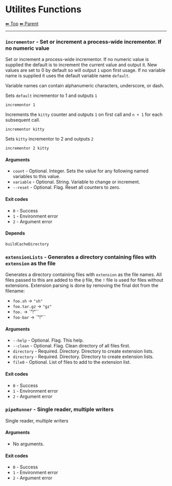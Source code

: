# Utilites Functions

<!-- TEMPLATE header 2 -->
[⬅ Top](index.md) [⬅ Parent ](../index.md)
<hr />

### `incrementor` - Set or increment a process-wide incrementor. If no numeric value

Set or increment a process-wide incrementor. If no numeric value is supplied the default is to increment the current value and output it.
New values are set to 0 by default so will output `1` upon first usage.
If no variable name is supplied it uses the default variable name `default`.

Variable names can contain alphanumeric characters, underscore, or dash.

Sets `default` incrementor to 1 and outputs `1`

    incrementor 1

Increments the `kitty` counter and outputs `1` on first call and `n + 1` for each subsequent call.

    incrementor kitty

Sets `kitty` incrementor to 2 and outputs `2`

    incrementor 2 kitty


#### Arguments

- `count` - Optional. Integer. Sets the value for any following named variables to this value.
- `variable` - Optional. String. Variable to change or increment.
- `--reset` - Optional. Flag. Reset all counters to zero.

#### Exit codes

- `0` - Success
- `1` - Environment error
- `2` - Argument error

#### Depends

    buildCacheDirectory
    
### `extensionLists` - Generates a directory containing files with `extension` as the file

Generates a directory containing files with `extension` as the file names.
All files passed to this are added to the `@` file, the `!` file is used for files without extensions.
Extension parsing is done by removing the final dot from the filename:
- `foo.sh` -> `"sh"`
- `foo.tar.gz` -> `"gz"`
- `foo.` -> `"!"``
- `foo-bar` -> `"!"``

#### Arguments

- `--help` - Optional. Flag. This help.
- `--clean` - Optional. Flag. Clean directory of all files first.
- `directory` - Required. Directory. Directory to create extension lists.
- `directory` - Required. Directory. Directory to create extension lists.
- `file0` - Optional. List of files to add to the extension list.

#### Exit codes

- `0` - Success
- `1` - Environment error
- `2` - Argument error
### `pipeRunner` - Single reader, multiple writers

Single reader, multiple writers

#### Arguments

- No arguments.

#### Exit codes

- `0` - Success
- `1` - Environment error
- `2` - Argument error

